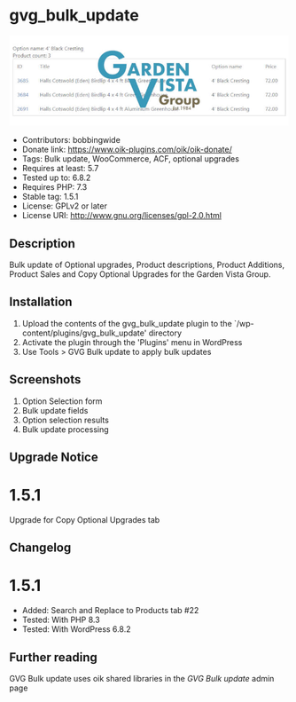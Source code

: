 # gvg_bulk_update 
![banner](assets/gvg_bulk_update-banner-772x250.jpg)
* Contributors: bobbingwide
* Donate link: https://www.oik-plugins.com/oik/oik-donate/
* Tags: Bulk update, WooCommerce, ACF, optional upgrades
* Requires at least: 5.7
* Tested up to: 6.8.2
* Requires PHP: 7.3
* Stable tag: 1.5.1
* License: GPLv2 or later
* License URI: http://www.gnu.org/licenses/gpl-2.0.html

## Description 
Bulk update of Optional upgrades, Product descriptions, Product Additions, Product Sales and Copy Optional Upgrades for the Garden Vista Group.

## Installation 
1. Upload the contents of the gvg_bulk_update plugin to the `/wp-content/plugins/gvg_bulk_update' directory
1. Activate the plugin through the 'Plugins' menu in WordPress
1. Use Tools > GVG Bulk update to apply bulk updates

## Screenshots 
1. Option Selection form
2. Bulk update fields
3. Option selection results
4. Bulk update processing

## Upgrade Notice 
# 1.5.1 
Upgrade for Copy Optional Upgrades tab

## Changelog 
# 1.5.1 
* Added: Search and Replace to Products tab #22
* Tested: With PHP 8.3
* Tested: With WordPress 6.8.2

## Further reading 
GVG Bulk update uses oik shared libraries in the _GVG Bulk update_ admin page
